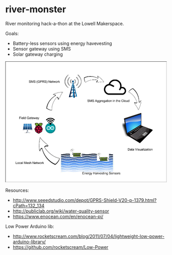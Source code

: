 river-monster
=============

River monitoring hack-a-thon at the Lowell Makerspace.

Goals:
 - Battery-less sensors using energy havevesting
 - Sensor gateway using SMS
 - Solar gateway charging

![River monster block diagram](https://raw.githubusercontent.com/bunedoggle/river-monster/master/images/River%20Monster.png)

Resources:
 - http://www.seeedstudio.com/depot/GPRS-Shield-V20-p-1379.html?cPath=132_134
 - http://publiclab.org/wiki/water-quality-sensor
 - https://www.enocean.com/en/enocean-pi/


Low Power Arduino lib:
 - http://www.rocketscream.com/blog/2011/07/04/lightweight-low-power-arduino-library/
 - https://github.com/rocketscream/Low-Power
